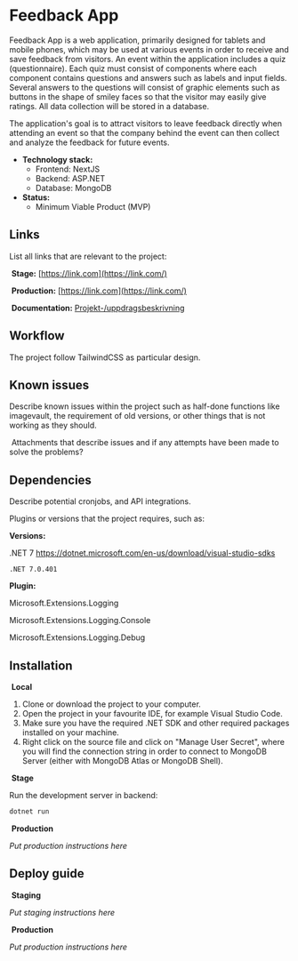 
# Feedback App

Feedback App is a web application, primarily designed for tablets and mobile phones, which may be used at various events in order to receive and save feedback from visitors. An event within the application includes a quiz (questionnaire). Each quiz must consist of components where each component contains questions and answers such as labels and input fields. Several answers to the questions will consist of graphic elements such as buttons in the shape of smiley faces so that the visitor may easily give ratings. All data collection will be stored in a database.

The application's goal is to attract visitors to leave feedback directly when attending an event so that the company behind the event can then collect and analyze the feedback for future events.

- **Technology stack:**
  - Frontend: NextJS
  - Backend: ASP.NET
  - Database: MongoDB
- **Status:**
  - Minimum Viable Product (MVP)

## Links

List all links that are relevant to the project:

 **Stage:** [https://link.com](https://link.com/)

 **Production:** [https://link.com](https://link.com/)

 **Documentation:** [Projekt-/uppdragsbeskrivning](https://docs.google.com/document/d/19zAO1PriTVxl6i7iD281WbNL0A0IVfryblzyXN0gTjU/edit?usp=sharing)

## Workflow

The project follow TailwindCSS as particular design.

## Known issues

Describe known issues within the project such as half-done functions like imagevault, the requirement of old versions, or other things that is not working as they should.

 Attachments that describe issues and if any attempts have been made to solve the problems?

## Dependencies

Describe potential cronjobs, and API integrations.

Plugins or versions that the project requires, such as:

**Versions:**

.NET 7
https://dotnet.microsoft.com/en-us/download/visual-studio-sdks

    .NET 7.0.401

**Plugin:**

Microsoft.Extensions.Logging

Microsoft.Extensions.Logging.Console

Microsoft.Extensions.Logging.Debug

## Installation

 **Local**

1. Clone or download the project to your computer.
2. Open the project in your favourite IDE, for example Visual Studio Code.
3. Make sure you have the required .NET SDK and other required packages installed on your machine.
4. Right click on the source file and click on "Manage User Secret", where you will find the connection string in order to connect to MongoDB Server (either with MongoDB Atlas or MongoDB Shell).

 **Stage**

Run the development server in backend:

```bash
dotnet run
```

 **Production**

_Put production instructions here_

## Deploy guide

 **Staging**

_Put staging instructions here_

 **Production**

_Put production instructions here_
